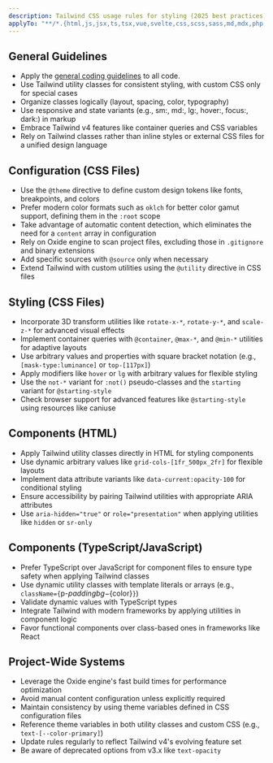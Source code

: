 ```yaml
---
description: Tailwind CSS usage rules for styling (2025 best practices)
applyTo: "**/*.{html,js,jsx,ts,tsx,vue,svelte,css,scss,sass,md,mdx,php,blade.php,ejs,hbs,twig,liquid,njk,pug,astro,xml,json,yml,yaml,svg}"
---
```


## General Guidelines

- Apply the [general coding guidelines](../general.instructions.md) to all code.
- Use Tailwind utility classes for consistent styling, with custom CSS only for special cases
- Organize classes logically (layout, spacing, color, typography)
- Use responsive and state variants (e.g., sm:, md:, lg:, hover:, focus:, dark:) in markup
- Embrace Tailwind v4 features like container queries and CSS variables
- Rely on Tailwind classes rather than inline styles or external CSS files for a unified design language

## Configuration (CSS Files)

- Use the `@theme` directive to define custom design tokens like fonts, breakpoints, and colors
- Prefer modern color formats such as `oklch` for better color gamut support, defining them in the `:root` scope
- Take advantage of automatic content detection, which eliminates the need for a `content` array in configuration
- Rely on Oxide engine to scan project files, excluding those in `.gitignore` and binary extensions
- Add specific sources with `@source` only when necessary
- Extend Tailwind with custom utilities using the `@utility` directive in CSS files

## Styling (CSS Files)

- Incorporate 3D transform utilities like `rotate-x-*`, `rotate-y-*`, and `scale-z-*` for advanced visual effects
- Implement container queries with `@container`, `@max-*`, and `@min-*` utilities for adaptive layouts
- Use arbitrary values and properties with square bracket notation (e.g., `[mask-type:luminance]` or `top-[117px]`)
- Apply modifiers like `hover` or `lg` with arbitrary values for flexible styling
- Use the `not-*` variant for `:not()` pseudo-classes and the `starting` variant for `@starting-style`
- Check browser support for advanced features like `@starting-style` using resources like caniuse

## Components (HTML)

- Apply Tailwind utility classes directly in HTML for styling components
- Use dynamic arbitrary values like `grid-cols-[1fr_500px_2fr]` for flexible layouts
- Implement data attribute variants like `data-current:opacity-100` for conditional styling
- Ensure accessibility by pairing Tailwind utilities with appropriate ARIA attributes
- Use `aria-hidden="true"` or `role="presentation"` when applying utilities like `hidden` or `sr-only`

## Components (TypeScript/JavaScript)

- Prefer TypeScript over JavaScript for component files to ensure type safety when applying Tailwind classes
- Use dynamic utility classes with template literals or arrays (e.g., `className={`p-${padding} bg-${color}`}`)
- Validate dynamic values with TypeScript types
- Integrate Tailwind with modern frameworks by applying utilities in component logic
- Favor functional components over class-based ones in frameworks like React

## Project-Wide Systems

- Leverage the Oxide engine's fast build times for performance optimization
- Avoid manual content configuration unless explicitly required
- Maintain consistency by using theme variables defined in CSS configuration files
- Reference theme variables in both utility classes and custom CSS (e.g., `text-[--color-primary]`)
- Update rules regularly to reflect Tailwind v4's evolving feature set
- Be aware of deprecated options from v3.x like `text-opacity`
